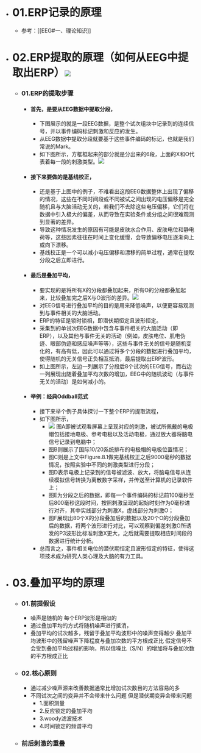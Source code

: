 - # 01.ERP记录的原理
	- 参考：[[EEG#一、理论知识]]
- # 02.ERP提取的原理（如何从EEG中提取出ERP）![](https://api2.mubu.com/v3/document_image/358bffc7-a0ad-4b67-9237-d3b14164aab6-3785873.jpg)
	- ### 01.ERP的提取步骤   
		- #### 首先，是要从EEG数据中提取分段，  
			- 下图展示的就是一段EEG数据，是整个试次组块中记录到的连续信号，并以事件编码标记刺激和反应的发生。  
			- 从EEG数据中提取分段就要基于这些事件编码的标记，也就是我们常说的Mark。  
			- 如下图所示，方框框起来的部分就是分出来的6段，上面的X和O代表着每一段的刺激类型。![](https://api2.mubu.com/v3/document_image/90443c16-f6ef-4303-a1fc-843dcefee680-3785873.jpg)  
		- #### 接下来要做的是基线校正，  
			- 还是基于上图中的例子，不难看出这段EEG数据整体上出现了偏移的情况，这些在不同时间段或不同被试之间出现的电压偏移是完全随机且与大脑活动无关的，若我们不去除这些电压偏移，它们将在数据中引入极大的偏差，从而导致在实验条件或分组之间很难观测到显著的差异。  
			- 导致这种情况发生的原因有可能是皮肤水合作用、皮肤电位和静电荷等，这些因素往往在时间上变化缓慢，会导致偏移电压逐渐向上或向下漂移。  
			- 基线校正是一个可以减小电压偏移和漂移的简单过程，通常在提取分段之后立即进行。  
		- #### 最后是叠加平均，  
			- 要实现的是将所有X的分段都叠加起来，所有O的分段都叠加起来，比较叠加完之后X与O波形的差异。![](https://api2.mubu.com/v3/document_image/3b3ecf57-ecf0-445f-aa15-6bc777be6b28-3785873.jpg)  
			- 对EEG信号进行叠加平均的目的是用来降低噪声，以便更容易观测到与事件相关的大脑活动。  
			- ERP的特征是锁时锁相，即潜伏期恒定且波形恒定。   
			- 采集到的单试次EEG数据中包含与事件相关的大脑活动（即ERP），以及其他与事件无关的活动（例如，皮肤电位、肌电伪迹、眼部伪迹和感应噪声等等），这些与事件无关的信号是随机变化的，有高有低，因此可以通过将多个分段的数据进行叠加平均，使得随机的无关信号正负相互抵消，最后提取出ERP波形。  
			- 如上图所示，左边一列展示了分段后8个试次的EEG信号，而右边一列展现出随着叠加平均次数的增加，EEG中的随机波动（与事件无关的活动）是如何减小的。  
		- #### 举例：经典Oddball范式  
			- 接下来举个例子具体探讨一下整个ERP的提取流程，  
			- 如下图所示，
				- ![](https://api2.mubu.com/v3/document_image/53c502ac-1515-4b32-aa00-bcd3d05f0456-3785873.jpg)
				  图A即被试观看屏幕上呈现对应的刺激，被试所佩戴的电极帽包括接地电极、参考电极以及活动电极，通过放大器将脑电信号记录到电脑中；
				- 图B则展示了国际10/20系统排布的电极帽的电极位置情况；
				- 图C则是上文中Figure.8.1做完基线校正之后9000毫秒的数据情况，按照实验中不同的刺激类型进行分段；
				- 图D表示电极上记录到的信号被滤波、放大，将脑电信号从连续模拟信号转换为离散数字采样，并传送至计算机的记录软件上；
				- 图E为分段之后的数据，即每一个事件编码的标记前100毫秒至后800毫秒这段时间，按照刺激呈现的起始时刻作为0毫秒进行对齐，其中实线部分为刺激X，虚线部分为刺激O；
				- 图F展现出80个X的分段叠加后的数据以及20个O的分段叠加后的数据，将两个波形进行对比，可以观察到偏差刺激O所诱发的P3波形比标准刺激X更大，之后就需要提取相应时间段的数据进行统计分析。
			- 总而言之，事件相关电位的潜伏期恒定且波形恒定的特征，使得这项技术成为研究人类心理及大脑的有力工具。  
- # 03.叠加平均的原理  
	- ### 01.前提假设  
		- 噪声是随机的 每个ERP波形是相似的  
		- 通过叠加平均的方式将随机噪声进行抵消，  
		- 叠加平均的试次越多，残留于叠加平均波形中的噪声变得越少 叠加平均波形中的残留噪声下降程度与叠加次数的平方根成正比 假定信号不会受到叠加平均过程的影响，所以信噪比（S/N）的增加将与叠加次数的平方根成正比  
	- ### 02.核心原则  
		- 通过减少噪声源来改善数据通常比增加试次数目的方法容易的多  
		- 不同试次之间的变异并不会带来什么问题 但是潜伏期变异会带来问题 
			- 1.面积测量 
			- 2.反应锁定的叠加平均 
			- 3.woody滤波技术 
			- 4.时间锁定的频谱平均  
	- ### 前后刺激的重叠  